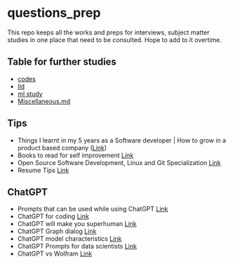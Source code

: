 # questions_prep
This repo keeps all the works and preps for interviews, subject matter studies in one place that need to be consulted. Hope to add to it overtime.

## Table for further studies 
* [codes](/codes)
* [lld](/lld)
* [ml study](/ml_study)
* [Miscellaneous.md](/miscellaneous.md)

## Tips
* Things I learnt in my 5 years as a Software developer | How to grow in a product based company   ([Link](https://www.youtube.com/watch?v=h3jerGCbVM8))
* Books to read for self improvement [Link](https://www.linkedin.com/posts/vineet-chirania_startup-innovation-sales-activity-7017810660335988736-16d3)
* Open Source Software Development, Linux and Git Specialization [Link](https://www.coursera.org/specializations/oss-development-linux-git)
* Resume Tips [Link](https://www.linkedin.com/posts/alexandersmith92_my-resume-has-landed-me-interviews-at-facebook-activity-7020153888146153472-lSV1)


## ChatGPT 
* Prompts that can be used while using ChatGPT [Link](https://www.linkedin.com/feed/update/urn:li:activity:7017720010013896704?utm_source=share&utm_medium=member_desktop)
* ChatGPT for coding [Link](https://twitter.com/svpino/status/1611357154514186241)
* ChatGPT will make you superhuman [Link](https://www.linkedin.com/posts/a-banks_a-crash-course-on-chatgpt-for-beginners-ugcPost-7018213154283216896-sa-G)
* ChatGPT Graph dialog [Link](https://www.linkedin.com/posts/themistoklis-spanoudis_a-short-dialogue-with-chatgpt-about-graphs-ugcPost-7017981431805030400-tU7K)
* ChatGPT model characteristics [Link](https://www.linkedin.com/posts/chatgpt-discussions_gpt3-ai-energy-activity-7018121722214158336-vK_o)
* ChatGPT Prompts for data scientists [Link](https://www.linkedin.com/feed/update/urn:li:activity:7018646701481594881)
* ChatGPT vs Wolfram [Link](https://www.linkedin.com/posts/aleksagordic_wolframalpha-as-the-way-to-bring-computational-activity-7018938889675382784-GIPG)